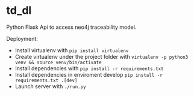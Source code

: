 # td_dl

Python Flask Api to access neo4j traceability model.

Deployment:

  * Install virtualenv with `pip install virtualenv`
  * Create virtualenv under the project folder with `virtualenv -p python3 venv && source venv/bin/activate`
  * Install dependencies with `pip install -r requirements.txt`
  * Install dependencies in enviroment develop `pip install -r requirements.txt .[dev]`
  * Launch server with `./run.py`
